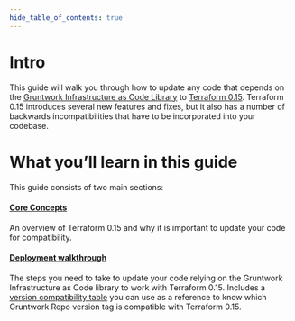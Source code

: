 ```yaml
---
hide_table_of_contents: true
---
```


# Intro

This guide will walk you through how to update any code that depends on the
[Gruntwork Infrastructure as Code
Library](https://gruntwork.io/infrastructure-as-code-library/) to [Terraform
0.15](https://www.terraform.io/upgrade-guides/0-15.html). Terraform 0.15
introduces several new features and fixes, but it also has a number of backwards
incompatibilities that have to be incorporated into your codebase.

# What you’ll learn in this guide

This guide consists of two main sections:

<div className="dlist">

#### [Core Concepts](1-core-concepts.md)

An overview of Terraform 0.15 and why it is important to update your code for compatibility.

#### [Deployment walkthrough](2-deployment-walkthrough/0-step-1-update-your-code-to-be-compatible-with-terraform-0-14.md)

The steps you need to take to update your code relying on the Gruntwork
Infrastructure as Code library to work with Terraform 0.15. Includes a [version
compatibility
table](2-deployment-walkthrough/2-step-3-update-references-to-the-gruntwork-infrastructure-as-code-library.md#version-compatibility-table)
you can use as a reference to know which Gruntwork Repo version tag is
compatible with Terraform 0.15.

</div>
